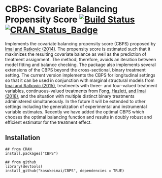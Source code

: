 # CBPS: Covariate Balancing Propensity Score [![Build Status](https://travis-ci.org/kosukeimai/CBPS.svg?branch=master)](https://travis-ci.org/kosukeimai/CBPS) [![CRAN_Status_Badge](http://www.r-pkg.org/badges/version/CBPS)](https://cran.r-project.org/package=CBPS)


Implements the covariate balancing propensity score (CBPS) proposed by
[Imai and Ratkovic (2014)](https://doi.org/10.1111/rssb.12027). The 
propensity score is estimated such that it maximizes the resulting covariate
balance as well as the prediction of treatment assignment. The method,
therefore, avoids an iteration between model fitting and balance
checking.  The package also implements several extensions of the CBPS
beyond the cross-sectional, binary treatment setting.  The current
version implements the CBPS for longitudinal settings so that it can
be used in conjunction with marginal structural models from [Imai and
Ratkovic (2015)](https://doi.org/10.1080/01621459.2014.956872), treatments 
with three- and four-valued treatment variables, continuous-valued
treatments from [Fong, Hazlett, and Imai (2018)](https://doi.org/10.1214/17-AOAS1101), 
and the situation with multiple distinct binary treatments administered 
simultaneously. In the future it will be extended to other settings including 
the generalization of experimental and instrumental variable estimates. Recently 
we have added the optimal CBPS which chooses the optimal balancing function and 
results in doubly robust and efficient estimator for the treatment effect.

## Installation
```
## from CRAN
install.packages("CBPS")

## from github
library(devtools)
install_github("kosukeimai/CBPS", dependencies = TRUE)
```
